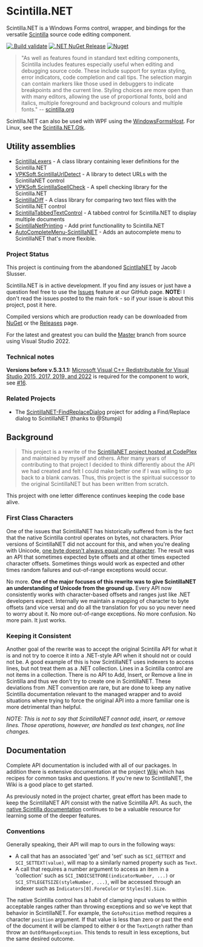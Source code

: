 # Scintilla.NET

Scintilla.NET is a Windows Forms control, wrapper, and bindings for the versatile [Scintilla](http://www.scintilla.org/) source code editing component.

[![.Build validate](https://github.com/VPKSoft/Scintilla.NET/actions/workflows/dotnet-desktop-build.yml/badge.svg)](https://github.com/VPKSoft/Scintilla.NET/actions/workflows/dotnet-desktop-build.yml) [![.NET NuGet Release](https://github.com/VPKSoft/Scintilla.NET/actions/workflows/dotnet-nuget-release.yml/badge.svg)](https://github.com/VPKSoft/Scintilla.NET/actions/workflows/dotnet-nuget-release.yml) [![Nuget](https://img.shields.io/nuget/v/Scintilla.NET)](https://www.nuget.org/packages/Scintilla.NET)

> "As well as features found in standard text editing components, Scintilla includes features especially useful when editing and debugging source code. These include support for syntax styling, error indicators, code completion and call tips. The selection margin can contain markers like those used in debuggers to indicate breakpoints and the current line. Styling choices are more open than with many editors, allowing the use of proportional fonts, bold and italics, multiple foreground and background colours and multiple fonts." -- [scintilla.org](http://www.scintilla.org/)

Scintilla.NET can also be used with WPF using the <a href="https://msdn.microsoft.com/en-us/library/system.windows.forms.integration.windowsformshost(v=vs.110).aspx">WindowsFormsHost</a>.
For Linux, see the [Scintilla.NET.Gtk](https://github.com/VPKSoft/Scintilla.NET.Gtk).

## Utility assemblies
* [ScintillaLexers](https://github.com/VPKSoft/ScintillaLexers) - A class library containing lexer definitions for the Scintilla.NET
* [VPKSoft.ScintillaUrlDetect](https://github.com/VPKSoft/VPKSoft.ScintillaUrlDetect) - A library to detect URLs with the ScintillaNET control
* [VPKSoft.ScintillaSpellCheck](https://github.com/VPKSoft/VPKSoft.ScintillaSpellCheck) - A spell checking library for the Scintilla.NET
* [ScintillaDiff](https://github.com/VPKSoft/ScintillaDiff) - A class library for comparing two text files with the Scintilla.NET control
* [ScintillaTabbedTextControl](https://github.com/VPKSoft/ScintillaTabbedTextControl) - A tabbed control for Scintilla.NET to display multiple documents
* [ScintillaNetPrinting](https://github.com/VPKSoft/ScintillaNetPrinting) - Add print functionallity to Scintilla.NET
* [AutoCompleteMenu-ScintillaNET](https://github.com/Ahmad45123/AutoCompleteMenu-ScintillaNET) - Adds an autocomplete menu to ScintillaNET that's more flexible.

### Project Status
This project is continuing from the abandoned [ScintllaNET](https://github.com/jacobslusser/ScintillaNET) by Jacob Slusser.

Scintilla.NET is in active development. If you find any issues or just have a question feel free to use the [Issues](https://github.com/VPKSoft/ScintillaNET/issues) feature at our GitHub page. **NOTE:** I don't read the issues posted to the main fork - so if your issue is about this project, post it here.

Compiled versions which are production ready can be downloaded from [NuGet](https://www.nuget.org/packages/Scintilla.NET/) or the [Releases](https://github.com/VPKSoft/ScintillaNET/releases) page.

For the latest and greatest you can build the [Master](https://github.com/VPKSoft/ScintillaNET/archive/master.zip) branch from source using Visual Studio 2022.

### Technical notes
**Versions before v.5.3.1.1:**
[Microsoft Visual C++ Redistributable for Visual Studio 2015, 2017, 2019, and 2022](https://learn.microsoft.com/en-us/cpp/windows/latest-supported-vc-redist?view=msvc-170) is required for the component to work, see [#16](https://github.com/VPKSoft/ScintillaNET/issues/16).

### Related Projects
- The [ScintillaNET-FindReplaceDialog](https://github.com/VPKSoft/ScintillaNET-FindReplaceDialog) project for adding a Find/Replace dialog to ScintillaNET (thanks to @Stumpii)

## Background
> This project is a rewrite of the [ScintillaNET project hosted at CodePlex](http://scintillanet.codeplex.com/) and maintained by myself and others. After many years of contributing to that project I decided to think differently about the API we had created and felt I could make better one if I was willing to go back to a blank canvas. Thus, this project is the spiritual successor to the original ScintillaNET but has been written from scratch.

This project with one letter difference continues keeping the code base alive.

### First Class Characters

One of the issues that ScintillaNET has historically suffered from is the fact that the native Scintilla control operates on bytes, not characters. Prior versions of ScintillaNET did not account for this, and when you're dealing with Unicode, [one byte doesn't always equal one character](http://www.joelonsoftware.com/articles/Unicode.html). The result was an API that sometimes expected byte offsets and at other times expected character offsets. Sometimes things would work as expected and other times random failures and out-of-range exceptions would occur.

No more. **One of the major focuses of this rewrite was to give ScintillaNET an understanding of Unicode from the ground up.** Every API now consistently works with character-based offsets and ranges just like .NET developers expect. Internally we maintain a mapping of character to byte offsets (and vice versa) and do all the translation for you so you never need to worry about it. No more out-of-range exceptions. No more confusion. No more pain. It just works.

### Keeping it Consistent

Another goal of the rewrite was to accept the original Scintilla API for what it is and not try to coerce it into a .NET-style API when it should not or could not be. A good example of this is how ScintillaNET uses indexers to access lines, but not treat them as a .NET collection. Lines in a Scintilla control are not items in a collection. There is no API to Add, Insert, or Remove a line in Scintilla and thus we don't try to create one in ScintillaNET. These deviations from .NET convention are rare, but are done to keep any native Scintilla documentation relevant to the managed wrapper and to avoid situations where trying to force the original API into a more familiar one is more detrimental than helpful.

*NOTE: This is not to say that ScintillaNET cannot add, insert, or remove lines. Those operations, however, are handled as text changes, not line changes.*

## Documentation

Complete API documentation is included with all of our packages. In addition there is extensive documentation at the project [Wiki](https://github.com/jacobslusser/ScintillaNET/wiki) which has recipes for common tasks and questions. If you're new to ScintillaNET, the Wiki is a good place to get started.

As previously noted in the project charter, great effort has been made to keep the ScintillaNET API consist with the native Scintilla API. As such, the [native Scintilla documentation](http://www.scintilla.org/ScintillaDoc.html) continues to be a valuable resource for learning some of the deeper features.

### Conventions

Generally speaking, their API will map to ours in the following ways:

+ A call that has an associated 'get' and 'set' such as `SCI_GETTEXT` and `SCI_SETTEXT(value)`, will map to a similarly named property such as `Text`.
+ A call that requires a number argument to access an item in a 'collection' such as `SCI_INDICSETFORE(indicatorNumber, ...)` or `SCI_STYLEGETSIZE(styleNumber, ...)`, will be accessed through an indexer such as `Indicators[0].ForeColor` or `Styles[0].Size`.

The native Scintilla control has a habit of clamping input values to within acceptable ranges rather than throwing exceptions and so we've kept that behavior in ScintillaNET. For example, the `GotoPosition` method requires a character `position` argument. If that value is less than zero or past the end of the document it will be clamped to either `0` or the `TextLength` rather than throw an `OutOfRangeException`. This tends to result in less exceptions, but the same desired outcome.
